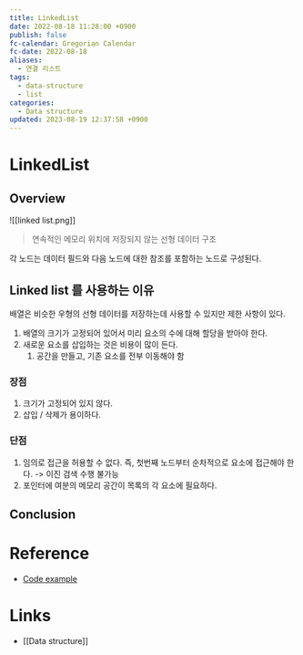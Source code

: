 ```yaml
---
title: LinkedList
date: 2022-08-18 11:28:00 +0900
publish: false
fc-calendar: Gregorian Calendar
fc-date: 2022-08-18
aliases:
  - 연결 리스트
tags:
  - data-structure
  - list
categories:
  - Data structure
updated: 2023-08-19 12:37:58 +0900
---
```


# LinkedList

## Overview

![[linked list.png]]

> 연속적인 메모리 위치에 저장되지 않는 선형 데이터 구조

각 노드는 데이터 필드와 다음 노드에 대한 참조를 포함하는 노드로 구성된다.

## Linked list 를 사용하는 이유

배열은 비슷한 우형의 선형 데이터를 저장하는데 사용할 수 있지만 제한 사항이 있다.

1. 배열의 크기가 고정되어 있어서 미리 요소의 수에 대해 할당을 받아야 한다.
2. 새로운 요소를 삽입하는 것은 비용이 많이 든다.
	1. 공간을 만들고, 기존 요소를 전부 이동해야 함

### 장점

1. 크기가 고정되어 있지 않다.
2. 삽입 / 삭제가 용이하다.

### 단점

1. 임의로 접근을 허용할 수 없다. 즉, 첫번째 노드부터 순차적으로 요소에 접근해야 한다. -> 이진 검색 수행 불가능
2. 포인터에 여분의 메모리 공간이 목록의 각 요소에 필요하다.

## Conclusion

# Reference

- [Code example](https://github.com/songkg7/java-practice/blob/main/algorithm/src/main/java/linkedlists/LinkedListNode.java)

# Links

- [[Data structure]]

